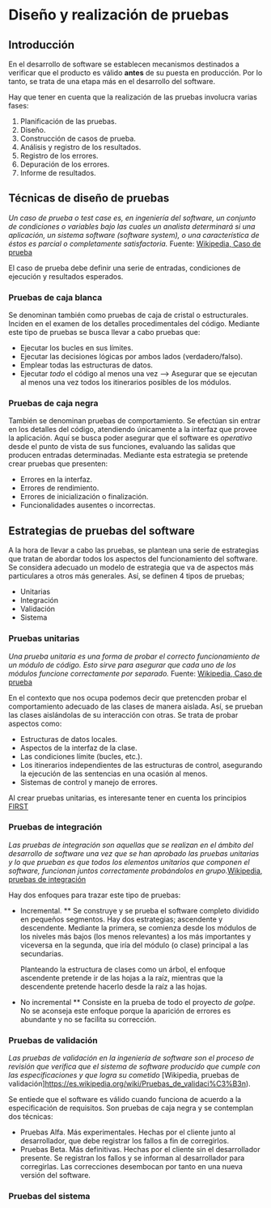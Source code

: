 # Diseño y realización de pruebas

## Introducción

En el desarrollo de software se establecen mecanismos destinados a verificar que el producto es válido __antes__ de su puesta en producción. Por lo tanto, se trata de una etapa más en el desarrollo del software. 

Hay que tener en cuenta que la realización de las pruebas involucra varias fases:
1. Planificación de las pruebas.
2. Diseño.
3. Construcción de casos de prueba.
4. Análisis y registro de los resultados.
5. Registro de los errores.
6. Depuración de los errores.
7. Informe de resultados.

## Técnicas de diseño de pruebas

*Un caso de prueba o test case es, en ingeniería del software, un conjunto de condiciones o variables bajo las cuales un analista determinará si una aplicación, un sistema software (software system), o una característica de éstos es parcial o completamente satisfactoria.* Fuente: [Wikipedia, Caso de prueba](https://es.wikipedia.org/wiki/Caso_de_prueba)

El caso de prueba debe definir una serie de entradas, condiciones de ejecución y resultados esperados.


### Pruebas de caja blanca

Se denominan también como pruebas de caja de cristal o estructurales. Inciden en el examen de los detalles procedimentales del código. Mediante este tipo de pruebas se busca llevar a cabo pruebas que:

* Ejecutar los bucles en sus límites.
* Ejecutar las decisiones lógicas por ambos lados (verdadero/falso).
* Emplear todas las estructuras de datos.
* Ejecutar *todo* el código al menos una vez --> Asegurar que se ejecutan al menos una vez todos los itinerarios posibles de los módulos.


### Pruebas de caja negra

También se denominan pruebas de comportamiento. Se efectúan sin entrar en los detalles del código, atendiendo únicamente a la interfaz que provee la aplicación. Aquí se busca poder asegurar que el software es *operativo* desde el punto de vista de sus funciones, evaluando las salidas que producen entradas determinadas. Mediante esta estrategia se pretende crear pruebas que presenten:

* Errores en la interfaz.
* Errores de rendimiento.
* Errores de inicialización o finalización.
* Funcionalidades ausentes o incorrectas.

## Estrategias de pruebas del software

A la hora de llevar a cabo las pruebas, se plantean una serie de estrategias que tratan de abordar todos los aspectos del funcionamiento del software. Se considera adecuado un modelo de estrategia que va de aspectos más particulares a otros más generales. Así, se definen 4 tipos de pruebas;

* Unitarias
* Integración
* Validación
* Sistema

### Pruebas unitarias

*Una prueba unitaria es una forma de probar el correcto funcionamiento de un módulo de código. Esto sirve para asegurar que cada uno de los módulos funcione correctamente por separado.*  Fuente: [Wikipedia, Caso de prueba](https://es.wikipedia.org/wiki/prueba_unitaria)

En el contexto que nos ocupa podemos decir que pretencden probar el comportamiento adecuado de las clases de manera aislada. Así, se prueban las clases aislándolas de su interacción con otras. Se trata de probar aspectos como:

* Estructuras de datos locales.
* Aspectos de la interfaz de la clase.
* Las condiciones límite (bucles, etc.).
* Los itinerarios independientes de las estructuras de control, asegurando la ejecución de las sentencias en una ocasión al menos.
* Sistemas de control y manejo de errores.

Al crear pruebas unitarias, es interesante tener en cuenta los principios [FIRST](https://www.paradigmadigital.com/dev/principio-first-aumentar-la-calidad-tests-unitarios/)

### Pruebas de integración

*Las pruebas de integración son aquellas que se realizan en el ámbito del desarrollo de software una vez que se han aprobado las pruebas unitarias y lo que prueban es que todos los elementos unitarios que componen el software, funcionan juntos correctamente probándolos en grupo.*[Wikipedia, pruebas de integración](https://es.wikipedia.org/wiki/Pruebas_de_integraci%C3%B3n)

Hay dos enfoques para trazar este tipo de pruebas:

* Incremental.
	** Se construye y se prueba el software completo dividido en pequeños segmentos. Hay dos estrategias; ascendente y descendente. Mediante la primera, se comienza desde los módulos de los niveles más bajos (los menos relevantes) a los más importantes y viceversa en la segunda, que iría del módulo (o clase) principal a las secundarias. 

	Planteando la estructura de clases como un árbol, el enfoque ascendente pretende ir de las hojas a la raíz, mientras que la descendente pretende hacerlo desde la raíz a las hojas.

* No incremental
	** Consiste en la prueba de todo el proyecto *de golpe*. No se aconseja este enfoque porque la aparición de errores es abundante y no se facilita su corrección.

### Pruebas de validación

*Las pruebas de validación en la ingeniería de software son el proceso de revisión que verifica que el sistema de software producido que cumple con las especificaciones y que logra su cometido* [Wikipedia, pruebas de validación]https://es.wikipedia.org/wiki/Pruebas_de_validaci%C3%B3n).

Se entiede que el software es válido cuando funciona de acuerdo a la especificación de requisitos. Son pruebas de caja negra y se contemplan dos técnicas:

* Pruebas Alfa. Más experimentales. Hechas por el cliente junto al desarrollador, que debe registrar los fallos a fin de corregirlos.
* Pruebas Beta. Más definitivas. Hechas por el cliente sin el desarrollador presente. Se registran los fallos y se informan al desarrollador para corregirlas. Las correcciones desembocan por tanto en una nueva versión del software.

### Pruebas del sistema



